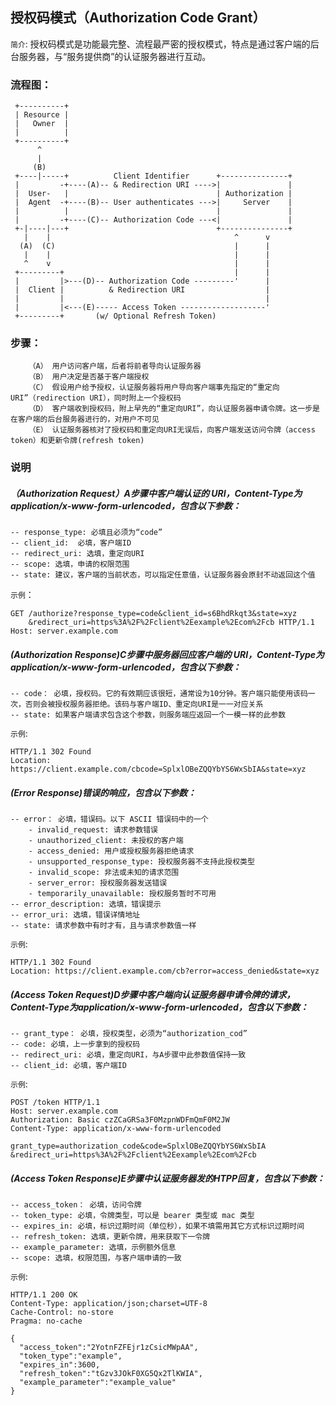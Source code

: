 ## 授权码模式（Authorization Code Grant）

`简介`: 授权码模式是功能最完整、流程最严密的授权模式，特点是通过客户端的后台服务器，与“服务提供商”的认证服务器进行互动。

### 流程图：
     +----------+
     | Resource |
     |   Owner  |
     |          |
     +----------+
          ^
          |
         (B)
     +----|-----+          Client Identifier      +---------------+
     |         -+----(A)-- & Redirection URI ---->|               |
     |  User-   |                                 | Authorization |
     |  Agent  -+----(B)-- User authenticates --->|     Server    |
     |          |                                 |               |
     |         -+----(C)-- Authorization Code ---<|               |
     +-|----|---+                                 +---------------+
       |    |                                         ^      v
      (A)  (C)                                        |      |
       |    |                                         |      |
       ^    v                                         |      |
     +---------+                                      |      |
     |         |>---(D)-- Authorization Code ---------'      |
     |  Client |          & Redirection URI                  |
     |         |                                             |
     |         |<---(E)----- Access Token -------------------'
     +---------+       (w/ Optional Refresh Token)
### 步骤：
        （A） 用户访问客户端，后者将前者导向认证服务器
        （B） 用户决定是否基于客户端授权
        （C） 假设用户给予授权，认证服务器将用户导向客户端事先指定的“重定向URI”（redirection URI），同时附上一个授权码
        （D） 客户端收到授权码，附上早先的“重定向URI”，向认证服务器申请令牌。这一步是在客户端的后台服务器进行的，对用户不可见
        （E） 认证服务器核对了授权码和重定向URI无误后，向客户端发送访问令牌（access token）和更新令牌(refresh token)
### 说明

##### **（Authorization Request）A步骤中客户端认证的 URI，Content-Type为application/x-www-form-urlencoded，包含以下参数：**

	-- response_type: 必填且必须为“code”
    -- client_id:  必填，客户端ID
    -- redirect_uri: 选填，重定向URI
    -- scope: 选填，申请的权限范围
    -- state: 建议，客户端的当前状态，可以指定任意值，认证服务器会原封不动返回这个值
  `示例`：

    GET /authorize?response_type=code&client_id=s6BhdRkqt3&state=xyz
        &redirect_uri=https%3A%2F%2Fclient%2Eexample%2Ecom%2Fcb HTTP/1.1
    Host: server.example.com

##### **(Authorization Response)C步骤中服务器回应客户端的 URI，Content-Type为application/x-www-form-urlencoded，包含以下参数：**

	-- code： 必填，授权码。它的有效期应该很短，通常设为10分钟。客户端只能使用该码一次，否则会被授权服务器拒绝。该码与客户端ID、重定向URI是一一对应关系
    -- state: 如果客户端请求包含这个参数，则服务端应返回一个一模一样的此参数
   `示例`:

    HTTP/1.1 302 Found
    Location: https://client.example.com/cbcode=SplxlOBeZQQYbYS6WxSbIA&state=xyz

##### **(Error Response)错误的响应，包含以下参数：**

	-- error： 必填，错误码。以下 ASCII 错误码中的一个
    	- invalid_request: 请求参数错误
    	- unauthorized_client: 未授权的客户端
    	- access_denied: 用户或授权服务器拒绝请求
    	- unsupported_response_type: 授权服务器不支持此授权类型
    	- invalid_scope: 非法或未知的请求范围
    	- server_error: 授权服务器发送错误
    	- temporarily_unavailable: 授权服务暂时不可用
    -- error_description: 选填，错误提示
    -- error_uri: 选填，错误详情地址
    -- state: 请求参数中有时才有，且与请求参数值一样
   `示例`:

    HTTP/1.1 302 Found
    Location: https://client.example.com/cb?error=access_denied&state=xyz

##### **(Access Token Request)D步骤中客户端向认证服务器申请令牌的请求，Content-Type为application/x-www-form-urlencoded，包含以下参数：**

	-- grant_type： 必填，授权类型，必须为“authorization_cod”
    -- code: 必填，上一步拿到的授权码
    -- redirect_uri: 必填，重定向URI，与A步骤中此参数值保持一致
    -- client_id: 必填，客户端ID
   `示例`:

    POST /token HTTP/1.1
	Host: server.example.com
	Authorization: Basic czZCaGRSa3F0MzpnWDFmQmF0M2JW
	Content-Type: application/x-www-form-urlencoded

	grant_type=authorization_code&code=SplxlOBeZQQYbYS6WxSbIA
	&redirect_uri=https%3A%2F%2Fclient%2Eexample%2Ecom%2Fcb

##### **(Access Token Response)E步骤中认证服务器发的HTPP回复，包含以下参数：**

	-- access_token： 必填，访问令牌
    -- token_type: 必填，令牌类型，可以是 bearer 类型或 mac 类型
    -- expires_in: 必填，标识过期时间（单位秒），如果不填需用其它方式标识过期时间
    -- refresh_token: 选填，更新令牌，用来获取下一令牌
    -- example_parameter: 选填，示例额外信息
    -- scope: 选填，权限范围，与客户端申请的一致
   `示例`:

    HTTP/1.1 200 OK
	Content-Type: application/json;charset=UTF-8
	Cache-Control: no-store
	Pragma: no-cache

	{
	  "access_token":"2YotnFZFEjr1zCsicMWpAA",
	  "token_type":"example",
	  "expires_in":3600,
	  "refresh_token":"tGzv3JOkF0XG5Qx2TlKWIA",
	  "example_parameter":"example_value"
	}